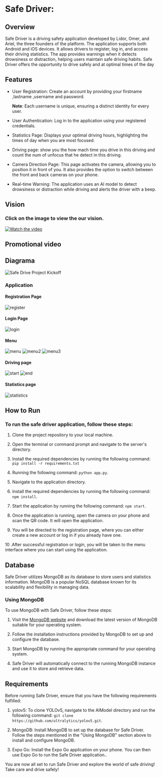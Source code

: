 # Safe Driver:

## Overview
Safe Driver is a driving safety application developed by Lidor, Omer, and Ariel, the three founders of the platform. The application supports both Android and iOS devices. It allows drivers to register, log in, and access their driving statistics. The app provides warnings when it detects drowsiness or distraction, helping users maintain safe driving habits. Safe Driver offers the opportunity to drive safely and at optimal times of the day
## Features

- User Registration: Create an account by providing your firstname ,lastname ,username and password.

  **Note**: Each username is unique, ensuring a distinct identity for every user.

- User Authentication: Log in to the application using your registered credentials.

- Statistics Page: Displays your optimal driving hours, highlighting the times of day when you are most focused.

- Driving page: show you the how mach time you drive in this driving and count the num of unfocus that he detect in this driving.

- Camera Direction Page: This page activates the camera, allowing you to position it in front of you. It also provides the option to switch between the front and back cameras on your phone.

- Real-time Warning: The application uses an AI model to detect drowsiness or distraction while driving and alerts the driver with a beep.



## Vision
### Click on the image to view the our vision.


[![Watch the video](https://img.youtube.com/vi/lQFKBt_LDog/maxresdefault.jpg)](https://youtu.be/lQFKBt_LDog)

## Promotional video


## Diagrama

![Safe Drive Project Kickoff](https://github.com/user-attachments/assets/383368f5-1bf2-4675-a070-9272e187e588)

### Application

#### Registration Page
![register](https://github.com/user-attachments/assets/f1a6457a-709b-42cd-a770-735da08db56b)

#### Login Page
![login](https://github.com/user-attachments/assets/94da1866-70fc-499f-8778-40891d8e81a9)



#### Menu
![menu](https://github.com/user-attachments/assets/90d73f65-39ea-4877-ba9b-e6bc4559ca17)
![menu2](https://github.com/user-attachments/assets/91e258ad-003c-4eb9-adf5-2d7911379ac5)
![menu3](https://github.com/user-attachments/assets/d2271f1d-0a9a-4c82-8302-bd9a416fe023)


#### Driving page
![start](https://github.com/user-attachments/assets/d06ad16d-4be3-4bec-b41d-8ec84a2a359c)
![end](https://github.com/user-attachments/assets/6d7f8ca6-e33c-48bc-98ea-1f9c839a4171)


#### Statistics page
![statistics](https://github.com/user-attachments/assets/4c35de21-d6ac-4d22-ab9c-a8c56142f48a)


## How to Run 

### To run the safe driver application, follow these steps:

1. Clone the project repository to your local machine.

2. Open the terminal or command prompt and navigate to the server's directory.

3. Install the required dependencies by running the following command: `pip install -r requirements.txt`

4. Running the following command: `python app.py`.

5. Navigate to the application directory.

6. Install the required dependencies by running the following command: `npm install`.

7. Start the application by running the following command: `npm start`.

8. Once the application is running, open the camera on your phone and scan the QR code. It will open the application.

9. You will be directed to the registration page, where you can either create a new account or log in if you already have one.

10 .After successful registration or login, you will be taken to the menu interface where you can start using the application.


## Database

Safe Driver utilizes MongoDB as its database to store users and statistics information. MongoDB is a popular NoSQL database known for its scalability and flexibility in managing data.

### Using MongoDB

To use MongoDB with Safe Driver, follow these steps:

1. Visit the [MongoDB website](https://www.mongodb.com/) and download the latest version of MongoDB suitable for your operating system.

2. Follow the installation instructions provided by MongoDB to set up and configure the database.

3. Start MongoDB by running the appropriate command for your operating system.

4. Safe Driver will automatically connect to the running MongoDB instance and use it to store and retrieve data.

## Requirements

Before running Safe Driver, ensure that you have the following requirements fulfilled:

1. yolov5: To clone YOLOv5, navigate to the AIModel directory and run the following command: `git clone https://github.com/ultralytics/yolov5.git`. 

2. MongoDB: Install MongoDB to set up the database for Safe Driver. Follow the steps mentioned in the "Using MongoDB" section above to install and configure MongoDB.

3. Expo Go: Install the Expo Go application on your phone. You can then use Expo Go to run the Safe Driver application..

You are now all set to run Safe Driver and explore the world of safe driving! Take care and drive safely!
